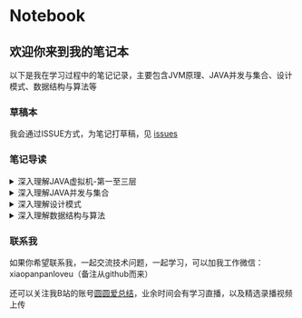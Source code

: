 # Notebook

## 欢迎你来到我的笔记本

以下是我在学习过程中的笔记记录，主要包含JVM原理、JAVA并发与集合、设计模式、数据结构与算法等

### 草稿本

我会通过ISSUE方式，为笔记打草稿，见 [issues](https://github.com/peteryuanpan/notebook/issues)

### 笔记导读

<details close>
    <summary>深入理解JAVA虚拟机-第一至三层</summary>

+ 前言
+ JAVA虚拟机的定义
+ JAVA语言的水深
+ 如何学习JVM
+ 项目成果
  + [类文件结构解析](https://github.com/peteryuanpan/ParseClassFile)
+ 文章目录
  + [第0章：JVM基础概念](深入理解JAVA虚拟机-第一至三层#第0章jvm基础概念)
  + [第1章：类加载机制与类加载器](深入理解JAVA虚拟机-第一至三层#第1章类加载机制与类加载器)
  + [第2章：类文件结构与字节码指令](深入理解JAVA虚拟机-第一至三层#第2章类文件结构与字节码指令)
  + [第3章：运行时数据区域](深入理解JAVA虚拟机-第一至三层#第3章运行时数据区域)
  + [第4章：字节码执行引擎](深入理解JAVA虚拟机-第一至三层#第4章字节码执行引擎)
  + [第5章：对象的生命周期](深入理解JAVA虚拟机-第一至三层#第5章对象的生命周期)
  + [第6章：垃圾收集机制](深入理解JAVA虚拟机-第一至三层#第6章垃圾收集机制)
  + [第7章：JVM性能调优](深入理解JAVA虚拟机-第一至三层#第7章jvm性能调优)
  + [第8章：JVM面试题](深入理解JAVA虚拟机-第一至三层#第8章jvm面试题)
</details>

<details close>
    <summary>深入理解JAVA并发与集合</summary>

+ 前言
+ 并发与集合的定义
+ JAVA语言的水深
+ 如何学习并发与集合
+ 文章目录
  + [第0章：应用场景与源码分析](深入理解JAVA并发与集合#第0章应用场景与源码分析)
  + [第1章：JAVA线程基础](深入理解JAVA并发与集合#第1章java线程基础)
  + [第2章：JAVA内存模型](深入理解JAVA并发与集合#第2章java内存模型)
  + [第3章：线程安全原理](深入理解JAVA并发与集合#第3章线程安全原理)
  + [第4章：并发面试题](深入理解JAVA并发与集合#第4章并发面试题)
  + [第5章：集合面试题](深入理解JAVA并发与集合#第5章集合面试题)
</details>

<details close>
    <summary>深入理解设计模式</summary>

+ 前言
+ 设计模式的定义
+ 如何学习设计模式
+ 文章目录
  + [第0章：设计模式基本原则](深入理解设计模式#第0章设计模式基本原则)
  + [第1章：创建型模式](深入理解设计模式#第1章创建型模式)
  + [第2章：结构型模式](深入理解设计模式#第2章结构型模式)
  + [第3章：行为型模式](深入理解设计模式#第3章行为型模式)
  + [第4章：设计模式面试题](深入理解设计模式#第4章设计模式面试题)
</details>

<details close>
    <summary>深入理解数据结构与算法</summary>

+ 前言
+ [数据结构与算法总结](深入理解数据结构与算法#数据结构与算法总结)
+ [OnlineJudge或书籍](深入理解数据结构与算法#OnlineJudge或书籍)
+ [刷题记录](深入理解数据结构与算法#刷题记录)
+ 标签与模板
</details>

### 联系我

如果你希望联系我，一起交流技术问题，一起学习，可以加我工作微信：xiaopanpanloveu（备注从github而来）

还可以关注我B站的账号[圆圆爱总结](https://space.bilibili.com/121055628)，业余时间会有学习直播，以及精选录播视频上传
